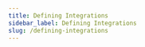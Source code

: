 ```yaml
---
title: Defining Integrations
sidebar_label: Defining Integrations
slug: /defining-integrations
---
```


